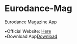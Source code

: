# Eurodance-Mag
Eurodance Magazine App

▪︎Official Website: <a href="http://bit.ly/eurodancemagazine
">Here</a><br>
▪︎Download App<a href="http://bit.ly/eurodanceapp
">Download</a><br>

